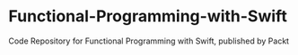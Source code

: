 # Functional-Programming-with-Swift
Code Repository for Functional Programming with Swift, published by Packt
